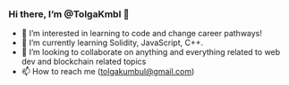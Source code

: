 ### Hi there, I’m @TolgaKmbl 👋

- 👀 I’m interested in learning to code and change career pathways!
- 🌱 I’m currently learning Solidity, JavaScript, C++.
- 👯 I’m looking to collaborate on anything and everything related to web dev and blockchain related topics
- 📫 How to reach me (tolgakumbul@gmail.com)
